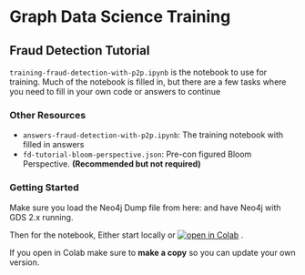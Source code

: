 # Graph Data Science Training
## Fraud Detection Tutorial

`training-fraud-detection-with-p2p.ipynb` is the notebook to use for training.  Much of the notebook is filled in, but there are a few tasks where you need to fill in your own code or answers to continue

### Other Resources
- `answers-fraud-detection-with-p2p.ipynb`: The training notebook with filled in answers
- `fd-tutorial-bloom-perspective.json`: Pre-con figured Bloom Perspective. __(Recommended but not required)__

### Getting Started

Make sure you load the Neo4j Dump file from here: and have Neo4j with GDS 2.x running. 

Then for the notebook, Either start locally or [![open in Colab](https://colab.research.google.com/assets/colab-badge.svg)](https://colab.research.google.com/github/neo4j-product-examples/training-graph-data-science/blob/main/training-fraud-detection-with-p2p.ipynb) .  

If you open in Colab make sure to __make a copy__ so you can update your own version. 


